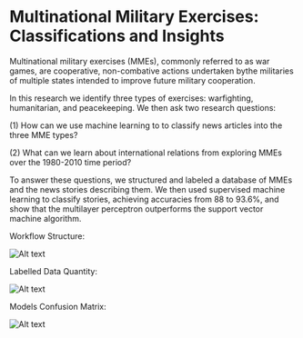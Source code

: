 # Multinational Military Exercises: Classifications and Insights

Multinational military exercises (MMEs), commonly referred to as war games, are cooperative, non-combative actions undertaken bythe militaries of multiple states intended to improve future military cooperation.

In this research we identify three types of exercises: warfighting, humanitarian, and peacekeeping. We then ask two research questions:

(1) How can we use machine learning to to classify news articles into the three MME types? 

(2) What can we learn about international relations from exploring MMEs over the 1980-2010 time period? 

To answer these questions, we structured and labeled a database of MMEs and the news stories describing them. We then used supervised machine learning to classify stories, achieving accuracies from 88 to 93.6%, and show that the multilayer perceptron outperforms the support vector machine algorithm. 

Workflow Structure:

![Alt text](https://media.discordapp.net/attachments/679083784842248195/865160908979437598/unknown.png)

Labelled Data Quantity:

![Alt text](https://media.discordapp.net/attachments/679083784842248195/865161192644018196/unknown.png)

Models Confusion Matrix:

![Alt text](https://media.discordapp.net/attachments/679083784842248195/865162081371160586/unknown.png)

